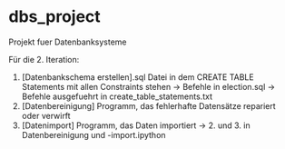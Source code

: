 # dbs_project
Projekt fuer Datenbanksysteme

Für die 2. Iteration:
 1. [Datenbankschema erstellen].sql Datei in dem CREATE TABLE Statements mit allen Constraints stehen
 -> Befehle in election.sql
 -> Befehle ausgefuehrt in create_table_statements.txt
 2. [Datenbereinigung] Programm, das fehlerhafte Datensätze repariert oder verwirft
 3. [Datenimport] Programm, das Daten importiert
 -> 2. und 3. in Datenbereinigung und -import.ipython
